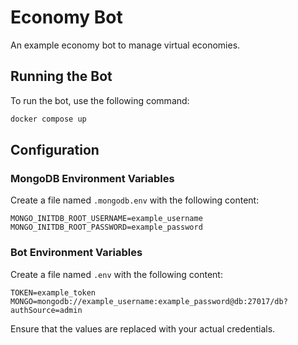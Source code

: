 # Economy Bot

An example economy bot to manage virtual economies.

## Running the Bot

To run the bot, use the following command:

```sh
docker compose up
```

## Configuration

### MongoDB Environment Variables

Create a file named `.mongodb.env` with the following content:

```env
MONGO_INITDB_ROOT_USERNAME=example_username
MONGO_INITDB_ROOT_PASSWORD=example_password
```

### Bot Environment Variables

Create a file named `.env` with the following content:

```env
TOKEN=example_token
MONGO=mongodb://example_username:example_password@db:27017/db?authSource=admin
```

Ensure that the values are replaced with your actual credentials.
